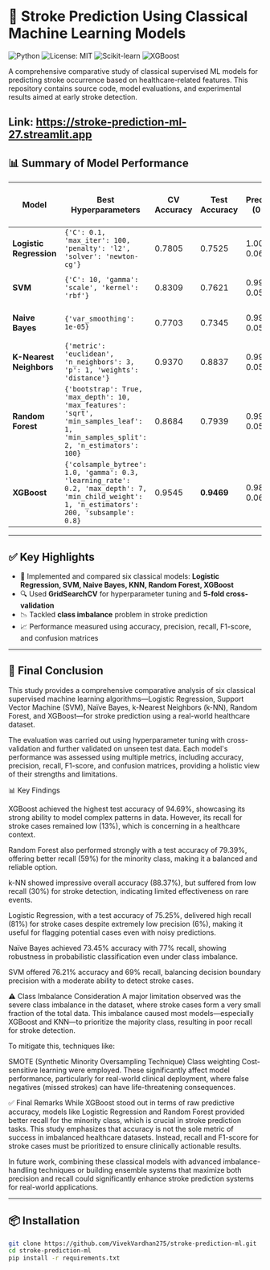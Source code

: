 # 🧠 Stroke Prediction Using Classical Machine Learning Models

![Python](https://img.shields.io/badge/Python-3.8%2B-blue.svg)
![License: MIT](https://img.shields.io/badge/License-MIT-yellow.svg)
![Scikit-learn](https://img.shields.io/badge/Scikit--learn-Modeling-orange)
![XGBoost](https://img.shields.io/badge/XGBoost-Ensemble-green)

A comprehensive comparative study of classical supervised ML models for predicting stroke occurrence based on healthcare-related features. This repository contains source code, model evaluations, and experimental results aimed at early stroke detection.

Link: https://stroke-prediction-ml-27.streamlit.app
---

## 📊 Summary of Model Performance

| **Model**               | **Best Hyperparameters**                                                                                                                      | **CV Accuracy** | **Test Accuracy** | **Precision (0 / 1)** | **Recall (0 / 1)** | **F1-Score (0 / 1)** | **Confusion Matrix**        |
| ----------------------- | --------------------------------------------------------------------------------------------------------------------------------------------- | --------------- | ----------------- | --------------------- | ------------------ | -------------------- | --------------------------- |
| **Logistic Regression** | `{'C': 0.1, 'max_iter': 100, 'penalty': 'l2', 'solver': 'newton-cg'}`                                                                         | 0.7805          | 0.7525            | 1.00 / 0.06           | 0.75 / 0.81        | 0.86 / 0.11          | `[[8006, 2648], [37, 159]]` |
| **SVM**                 | `{'C': 10, 'gamma': 'scale', 'kernel': 'rbf'}`                                                                                                | 0.8309          | 0.7621            | 0.99 / 0.05           | 0.76 / 0.69        | 0.86 / 0.09          | `[[8134, 2520], [61, 135]]` |
| **Naive Bayes**         | `{'var_smoothing': 1e-05}`                                                                                                                    | 0.7703          | 0.7345            | 0.99 / 0.05           | 0.73 / 0.77        | 0.84 / 0.09          | `[[7818, 2836], [45, 151]]` |
| **K-Nearest Neighbors** | `{'metric': 'euclidean', 'n_neighbors': 3, 'p': 1, 'weights': 'distance'}`                                                                    | 0.9370          | 0.8837            | 0.99 / 0.05           | 0.89 / 0.30        | 0.94 / 0.08          | `[[9530, 1124], [138, 58]]` |
| **Random Forest**       | `{'bootstrap': True, 'max_depth': 10, 'max_features': 'sqrt', 'min_samples_leaf': 1, 'min_samples_split': 2, 'n_estimators': 100}`            | 0.8684          | 0.7939            | 0.99 / 0.05           | 0.80 / 0.59        | 0.88 / 0.09          | `[[8499, 2155], [81, 115]]` |
| **XGBoost**             | `{'colsample_bytree': 1.0, 'gamma': 0.3, 'learning_rate': 0.2, 'max_depth': 7, 'min_child_weight': 1, 'n_estimators': 200, 'subsample': 0.8}` | 0.9545          | **0.9469**        | 0.98 / 0.06           | 0.96 / 0.13        | 0.97 / 0.08          | `[[10249, 405], [171, 25]]` |


---

## ✅ Key Highlights

- 📌 Implemented and compared six classical models: **Logistic Regression, SVM, Naive Bayes, KNN, Random Forest, XGBoost**
- 🔍 Used **GridSearchCV** for hyperparameter tuning and **5-fold cross-validation**
- 📉 Tackled **class imbalance** problem in stroke prediction
- 📈 Performance measured using accuracy, precision, recall, F1-score, and confusion matrices

---

## 📖 Final Conclusion

This study provides a comprehensive comparative analysis of six classical supervised machine learning algorithms—Logistic Regression, Support Vector Machine (SVM), Naïve Bayes, k-Nearest Neighbors (k-NN), Random Forest, and XGBoost—for stroke prediction using a real-world healthcare dataset.

The evaluation was carried out using hyperparameter tuning with cross-validation and further validated on unseen test data. Each model's performance was assessed using multiple metrics, including accuracy, precision, recall, F1-score, and confusion matrices, providing a holistic view of their strengths and limitations.

📊 Key Findings

XGBoost achieved the highest test accuracy of 94.69%, showcasing its strong ability to model complex patterns in data. However, its recall for stroke cases remained low (13%), which is concerning in a healthcare context.

Random Forest also performed strongly with a test accuracy of 79.39%, offering better recall (59%) for the minority class, making it a balanced and reliable option.

k-NN showed impressive overall accuracy (88.37%), but suffered from low recall (30%) for stroke detection, indicating limited effectiveness on rare events.

Logistic Regression, with a test accuracy of 75.25%, delivered high recall (81%) for stroke cases despite extremely low precision (6%), making it useful for flagging potential cases even with noisy predictions.

Naïve Bayes achieved 73.45% accuracy with 77% recall, showing robustness in probabilistic classification even under class imbalance.

SVM offered 76.21% accuracy and 69% recall, balancing decision boundary precision with a moderate ability to detect stroke cases.

⚠️ Class Imbalance Consideration
A major limitation observed was the severe class imbalance in the dataset, where stroke cases form a very small fraction of the total data. This imbalance caused most models—especially XGBoost and KNN—to prioritize the majority class, resulting in poor recall for stroke detection.

To mitigate this, techniques like:

SMOTE (Synthetic Minority Oversampling Technique)
Class weighting
Cost-sensitive learning
were employed. These significantly affect model performance, particularly for real-world clinical deployment, where false negatives (missed strokes) can have life-threatening consequences.

✅ Final Remarks
While XGBoost stood out in terms of raw predictive accuracy, models like Logistic Regression and Random Forest provided better recall for the minority class, which is crucial in stroke prediction tasks. This study emphasizes that accuracy is not the sole metric of success in imbalanced healthcare datasets. Instead, recall and F1-score for stroke cases must be prioritized to ensure clinically actionable results.

In future work, combining these classical models with advanced imbalance-handling techniques or building ensemble systems that maximize both precision and recall could significantly enhance stroke prediction systems for real-world applications.

---

## 📦 Installation

```bash
git clone https://github.com/VivekVardhan275/stroke-prediction-ml.git
cd stroke-prediction-ml
pip install -r requirements.txt
